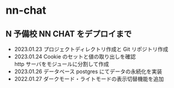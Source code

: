 # nn-chat

## N 予備校 NN CHAT をデプロイまで

- 2023.01.23 プロジェクトディレクトリ作成と Git リポジトリ作成
- 2023.01.24 Cookie のセットと値の取り出しを確認  
  http サーバをモジュールに分割して作成
- 2023.01.26 データベース postgres にてデータの永続化を実装
- 2022.01.27 ダークモード・ライトモードの表示切替機能を追加
